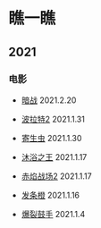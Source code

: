 # 瞧一瞧

## 2021

### 电影

- [暗战](https://movie.douban.com/subject/1298898/)	2021.2.20

- [波拉特2](https://movie.douban.com/subject/4135439/)	2021.1.31
- [寄生虫](https://movie.douban.com/subject/27010768/)	2021.1.30
- [沐浴之王](https://movie.douban.com/subject/34894753/) 2021.1.17
- [赤焰战场2](https://movie.douban.com/subject/7916027/) 2021.1.17
- [发条橙](https://movie.douban.com/subject/1292233/) 2021.1.16
- [爆裂鼓手](https://movie.douban.com/subject/25773932/) 2021.1.4